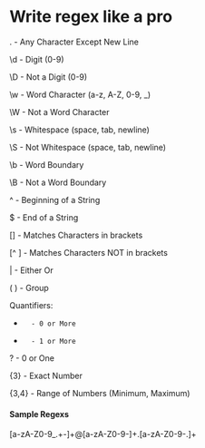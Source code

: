 # Write regex like a pro




.       - Any Character Except New Line  

\d      - Digit (0-9)  

\D      - Not a Digit (0-9)  

\w      - Word Character (a-z, A-Z, 0-9, _)  

\W      - Not a Word Character  

\s      - Whitespace (space, tab, newline)  

\S      - Not Whitespace (space, tab, newline)  


\b      - Word Boundary  

\B      - Not a Word Boundary  

^       - Beginning of a String  

$       - End of a String  

[]      - Matches Characters in brackets  

[^ ]    - Matches Characters NOT in brackets  

|       - Either Or  

( )     - Group  


Quantifiers:  

*       - 0 or More  

+       - 1 or More  

?       - 0 or One  

{3}     - Exact Number  

{3,4}   - Range of Numbers (Minimum, Maximum)  



#### Sample Regexs ####  


[a-zA-Z0-9_.+-]+@[a-zA-Z0-9-]+\.[a-zA-Z0-9-.]+
